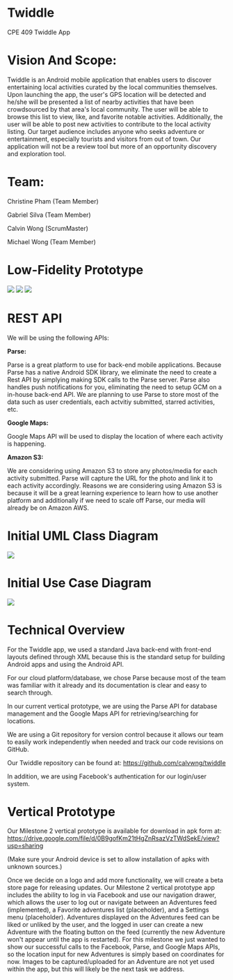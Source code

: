 # Twiddle
CPE 409 Twiddle App

# Vision And Scope:

Twiddle is an Android mobile application that enables users to discover entertaining local activities curated by the local communities themselves. Upon launching the app, the user's GPS location will be detected and he/she will be presented a list of nearby activities that have been crowdsourced by that area's local community. The user will be able to browse this list to view, like, and favorite notable activities. Additionally, the user will be able to post new activities to contribute to the local activity listing. Our target audience includes anyone who seeks adventure or entertainment, especially tourists and visitors from out of town. Our application will not be a review tool but more of an opportunity discovery and exploration tool.


# Team:

Christine Pham (Team Member)

Gabriel Silva (Team Member)

Calvin Wong (ScrumMaster)

Michael Wong (Team Member)

# Low-Fidelity Prototype
![](https://cpslo-csc.mybalsamiq.com/projects/treecounting/Twiddle-Browse.png?key=ac26bbbdb6ed099bbfc48ff75806c48735f53bd9)
![](https://cpslo-csc.mybalsamiq.com/projects/treecounting/Activity-Page.png?key=ac26bbbdb6ed099bbfc48ff75806c48735f53bd9)
![](https://cpslo-csc.mybalsamiq.com/mockups/2717168.png?key=ac26bbbdb6ed099bbfc48ff75806c48735f53bd9)

# REST API
We will be using the following APIs:

<b>Parse:</b>

Parse is a great platform to use for back-end mobile applications. Because Parse has a native Android SDK library, we eliminate the need to create a Rest API by simplying making SDK calls to the Parse server. Parse also handles push notifications for you, eliminating the need to setup GCM on a in-house back-end API. We are planning to use Parse to store most of the data such as user credentials, each actvitiy submitted, starred activities, etc. 

<b>Google Maps:</b>

Google Maps API will be used to display the location of where each activity is happening. 

<b>Amazon S3:</b>

We are considering using Amazon S3 to store any photos/media for each activity submitted. Parse will capture the URL for the photo and link it to each activity accordingly. Reasons we are considering using Amazon S3 is because it will be a great learning experience to learn how to use another platform and additionally if we need to scale off Parse, our media will already be on Amazon AWS.

# Initial UML Class Diagram
![](https://40.media.tumblr.com/f8330d858d6cb3fc061395fd164f7c1d/tumblr_njp715jAwt1u7eu2po1_500.png)

# Initial Use Case Diagram
![](https://36.media.tumblr.com/219aa792792cf47d220b0d79892bea72/tumblr_njp715jAwt1u7eu2po2_540.png)

# Technical Overview
For the Twiddle app, we used a standard Java back-end with front-end layouts defined through XML because this is the standard setup for building Android apps and using the Android API.

For our cloud platform/database, we chose Parse because most of the team was familiar with it already and its documentation is clear and easy to search through.

In our current vertical prototype, we are using the Parse API for database management and the Google Maps API for retrieving/searching for locations.

We are using a Git repository for version control because it allows our team to easily work independently when needed and track our code revisions on GitHub. 

Our Twiddle repository can be found at: https://github.com/calvwng/twiddle

In addition, we are using Facebook's authentication for our login/user system.

# Vertical Prototype
Our Milestone 2 vertical prototype is available for download in apk form at: https://drive.google.com/file/d/0B9gofKm21tHgZnRsazVzTWdSekE/view?usp=sharing

(Make sure your Android device is set to allow installation of apks with unknown sources.)

Once we decide on a logo and add more functionality, we will create a beta store page for releasing updates.
Our Milestone 2 vertical prototype app includes the ability to log in via Facebook and use our navigation drawer, which allows the user to log out or navigate between an Adventures feed (implemented), a Favorite adventures list (placeholder), and a Settings menu (placeholder). Adventures displayed on the Adventures feed can be liked or unliked by the user, and the logged in user can create a new Adventure with the floating button on the feed (currently the new Adventure won't appear until the app is restarted). For this milestone we just wanted to show our successful calls to the Facebook, Parse, and Google Maps APIs, so the location input for new Adventures is simply based on coordinates for now. Images to be captured/uploaded for an Adventure are not yet used within the app, but this will likely be the next task we address.
